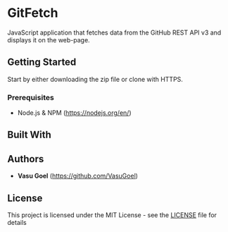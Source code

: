 # GitFetch
JavaScript application that fetches data from the GitHub REST API v3 and displays it on the web-page.

## Getting Started
Start by either downloading the zip file or clone with HTTPS.

### Prerequisites
* Node.js & NPM (https://nodejs.org/en/)


## Built With


## Authors
* **Vasu Goel** (https://github.com/VasuGoel)

## License
This project is licensed under the MIT License - see the [LICENSE](https://github.com/VasuGoel/gitfetch-github-api/blob/master/LICENSE) file for details
